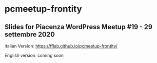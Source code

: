 # pcmeetup-frontity

## Slides for Piacenza WordPress Meetup #19 - 29 settembre 2020
 
Italian Version: https://fflab.github.io/pcmeetup-frontity/
 
English version: coming soon
 
